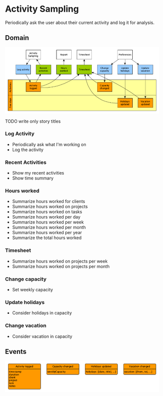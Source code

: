 # Activity Sampling

Periodically ask the user about their current activity and log it for analysis.

## Domain

![Domain](domain.png)

TODO write only story titles

### Log Activity

-   Periodically ask what I'm working on
-   Log the activity

### Recent Activities

-   Show my recent activities
-   Show time summary

### Hours worked

-   Summarize hours worked for clients
-   Summarize hours worked on projects
-   Summarize hours worked on tasks
-   Summarize hours worked per day
-   Summarize hours worked per week
-   Summarize hours worked per month
-   Summarize hours worked per year
-   Summarize the total hours worked

### Timesheet

-   Summarize hours worked on projects per week
-   Summarize hours worked on projects per month

### Change capacity

-   Set weekly capacity

### Update holidays

-   Consider holidays in capacity

### Change vacation

-   Consider vacation in capacity

## Events

![Events](events.png)
